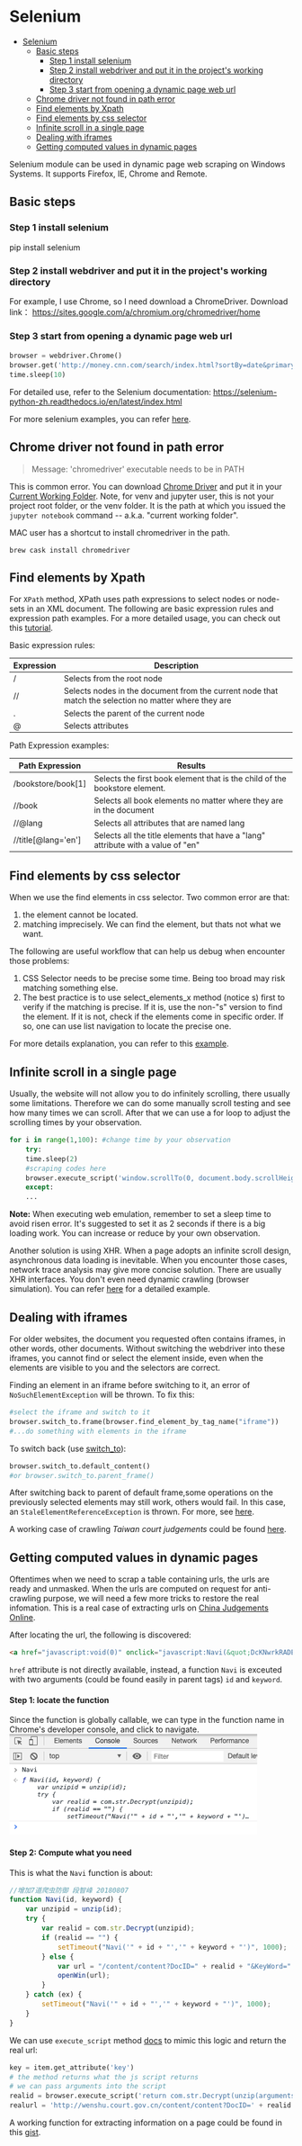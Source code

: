 # Selenium

<!-- TOC -->

- [Selenium](#selenium)
    - [Basic steps](#basic-steps)
        - [Step 1 install selenium](#step-1-install-selenium)
        - [Step 2 install webdriver and put it in the project's working directory](#step-2-install-webdriver-and-put-it-in-the-projects-working-directory)
        - [Step 3 start from opening a dynamic page web url](#step-3-start-from-opening-a-dynamic-page-web-url)
    - [Chrome driver not found in path error](#chrome-driver-not-found-in-path-error)
    - [Find elements by Xpath](#find-elements-by-xpath)
    - [Find elements by css selector](#find-elements-by-css-selector)
    - [Infinite scroll in a single page](#infinite-scroll-in-a-single-page)
    - [Dealing with iframes](#Dealing-with-iframes)
    - [Getting computed values in dynamic pages](#Getting-computed-values-in-dynamic-pages)

<!-- /TOC -->

Selenium module can be used in dynamic page web scraping on Windows Systems. It supports Firefox, IE, Chrome and Remote.

## Basic steps

### Step 1 install selenium

pip install selenium

### Step 2 install webdriver and put it in the project's working directory

For example, I use Chrome, so I need download a ChromeDriver. Download link：
https://sites.google.com/a/chromium.org/chromedriver/home

### Step 3 start from opening a dynamic page web url

```python
browser = webdriver.Chrome()
browser.get('http://money.cnn.com/search/index.html?sortBy=date&primaryType=mixed&search=Search&query=trade%20war')
time.sleep(10)
```

For detailed use, refer to the Selenium documentation:
https://selenium-python-zh.readthedocs.io/en/latest/index.html

For more selenium examples, you can refer [here](https://github.com/hupili/python-for-data-and-media-communication/tree/master/scraper-selenium).

## Chrome driver not found in path error

>Message: 'chromedriver' executable needs to be in PATH

This is common error. You can download [Chrome Driver](https://sites.google.com/a/chromium.org/chromedriver/home) and put it in your [Current Working Folder](shell.md#verify-your-current-working-folder). Note, for venv and jupyter user, this is not your project root folder, or the venv folder. It is the path at which you issued the `jupyter notebook` command -- a.k.a. "current working folder".

MAC user has a shortcut to install chromedriver in the path.

```shell
brew cask install chromedriver
```

## Find elements by Xpath

For `XPath` method, XPath uses path expressions to select nodes or node-sets in an XML document. The following are basic expression rules and expression path examples. For a more detailed usage, you can check out this [tutorial](https://www.w3schools.com/xml/xpath_syntax.asp).

Basic expression rules:

| Expression | Description                                                                                           |
|------------|-------------------------------------------------------------------------------------------------------|
| /          | Selects from the root node                                                                            |
| //         | Selects nodes in the document from the current node that match the selection no matter where they are |
| .          | Selects the parent of the current node                                                                |
| @          | Selects attributes                                                                                    |

Path Expression examples:

| Path Expression     | Results                                                                          |
|---------------------|----------------------------------------------------------------------------------|
| /bookstore/book[1]  | Selects the first book element that is the child of the bookstore element.       |
| //book              | Selects all book elements no matter where they are in the document               |
| //@lang             | Selects all attributes that are named lang                                       |
| //title[@lang='en'] | Selects all the title elements that have a "lang" attribute with a value of "en" |

## Find elements by css selector

When we use the find elements in css selector. Two common error are that:

1. the element cannot be located.
2. matching imprecisely. We can find the element, but thats not what we want.

The following are useful workflow that can help us debug when encounter those problems:

1. CSS Selector needs to be precise some time. Being too broad may risk matching something else.
2. The best practice is to use select_elements_x method (notice s) first to verify if the matching is precise. If it is, use the non-"s" version to find the element. If it is not, check if the elements come in specific order. If so, one can use list navigation to locate the precise one.

For more details explanation, you can refer to this [example](https://github.com/hupili/python-for-data-and-media-communication/blob/master/scraper-selenium/CNN%20next%20page.ipynb).

## Infinite scroll in a single page

Usually, the website will not allow you to do infinitely scrolling, there usually some limitations. Therefore we can do some manually scroll testing and see how many times we can scroll. After that we can use a for loop to adjust the scrolling times by your observation.

```python
for i in range(1,100): #change time by your observation
    try:
    time.sleep(2)
    #scraping codes here
    browser.execute_script('window.scrollTo(0, document.body.scrollHeight);')
    except:
    ...
```

**Note:** When executing web emulation, remember to set a sleep time to avoid risen error. It's suggested to set it as 2 seconds if there is a big loading work. You can increase or reduce by your own observation.

Another solution is using XHR. When a page adopts an infinite scroll design, asynchronous data loading is inevitable. When you encounter those cases, network trace analysis may give more concise solution. There are usually XHR interfaces. You don't even need dynamic crawling (browser simulation). You can refer [here](https://github.com/hupili/python-for-data-and-media-communication/blob/master/scraper-examples/mafengwo-xhr.ipynb) for a detailed example.

## Dealing with iframes

For older websites, the document you requested often contains iframes, in other words, other documents. Without switching the webdriver into these iframes, you cannot find or select the element inside, even when the elements are visible to you and the selectors are correct. 

Finding an element in an iframe before switching to it, an error of `NoSuchElementException` will be thrown. To fix this:

```python
#select the iframe and switch to it
browser.switch_to.frame(browser.find_element_by_tag_name("iframe"))
#...do something with elements in the iframe
```
To switch back (use [switch_to](https://selenium-python.readthedocs.io/api.html#module-selenium.common.exceptions)):
```python
browser.switch_to.default_content()
#or browser.switch_to.parent_frame()
```
After switching back to parent of default frame,some operations on the previously selected elements may still work, others would fail. In this case, an `StaleElementReferenceException` is thrown. For more, see [here](https://selenium-python.readthedocs.io/api.html#module-selenium.webdriver.common.action_chains).


A working case of crawling *Taiwan court judgements* could be found [here](https://github.com/Roytangrb/pangolin/blob/master/taiwan/tw_case_crawler.ipynb).

## Getting computed values in dynamic pages

Oftentimes when we need to scrap a table containing urls, the urls are ready and unmasked. When the urls are computed on request for anti-crawling purpose, we will need a few more tricks to restore the real infomation. This is a real case of extracting urls on [China Judgements Online](http://wenshu.court.gov.cn/).

After locating the url, the following is discovered:
```html
<a href="javascript:void(0)" onclick="javascript:Navi(&quot;DcKNwrkRADEIw4RaWjA2EMOyw7Zfw5JdwqJIIx1mFWXDocKNI8K4w4t2wovDqsKeTSbDtisDw5rCrsOhRsO2GMK8Z1wQLzUnwqJBfsOOS1LDvTETw4nCisKTwp7CgRdBw5ouwosJJgp6UzJKw6pWw6/CoS/DqXTDgmfCsS8tGcOsw5rCmsO0T8KTWsKow7vDiQbCqCI2wr0Fw4DCsMKoS8OtLRTCt8Olb3nDlMKGw4U2woXCrcOaRcKrw54Uw67DvCvDicO8AQ==&quot;,&quot;穿山甲&quot;)" target="_self" style="color:Black; text-decoration:none">郑秀怀走私珍贵动物、珍贵动物制品二审刑事裁定书</a>
```
`href` attribute is not directly available, instead, a function `Navi` is exceuted with two arguments (could be found easily in parent tags) `id` and `keyword`.

#### Step 1: locate the function
Since the function is globally callable, we can type in the function name in Chrome's developer console, and click to navigate.
![Finding a function in the console](assets/module-selenium-find-in-console.png)

#### Step 2: Compute what you need
This is what the `Navi` function is about:
```js
//增加7道爬虫防御 段智峰 20180807
function Navi(id, keyword) {
    var unzipid = unzip(id);
    try {
        var realid = com.str.Decrypt(unzipid);
        if (realid == "") {
            setTimeout("Navi('" + id + "','" + keyword + "')", 1000);
        } else {
            var url = "/content/content?DocID=" + realid + "&KeyWord=" + encodeURI(keyword); 
            openWin(url);
        }
    } catch (ex) {
        setTimeout("Navi('" + id + "','" + keyword + "')", 1000);
    }
}
```
We can use `execute_script` method [docs](https://selenium-python.readthedocs.io/api.html?highlight=execute_script) to mimic this logic and return the real url:
```python
key = item.get_attribute('key')
# the method returns what the js script returns
# we can pass arguments into the script
realid = browser.execute_script('return com.str.Decrypt(unzip(arguments[0]))', key)
realurl = 'http://wenshu.court.gov.cn/content/content?DocID=' + realid
```
A working function for extracting information on a page could be found in this [gist](https://gist.github.com/Roytangrb/9dbd8bc36a7f34cca390384914da9f18).